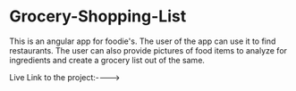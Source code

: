 # Grocery-Shopping-List
This is an angular app for foodie's. The user of the app can use it to find restaurants. The user can also provide pictures of food items to analyze for ingredients and create a grocery list out of the same.


Live Link to the project:----> 
